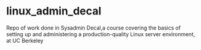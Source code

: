 # linux_admin_decal
Repo of work done in Sysadmin Decal,a course covering the basics of setting up and administering a production-quality Linux server environment, at UC Berkeley
